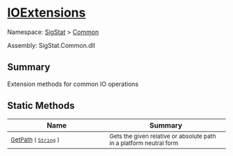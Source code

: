 # [IOExtensions](./IOExtensions.md)

Namespace: [SigStat](../README.md) > [Common](./README.md)

Assembly: SigStat.Common.dll

## Summary
Extension methods for common IO operations

## Static Methods

| Name<div><a href="#"><img width=400></a></div> | Summary<div><a href="#"><img width=475></a></div> | 
| --- | --- | 
| <sub>[GetPath](./Methods/IOExtensions--GetPath.md) ( [`String`](https://docs.microsoft.com/en-us/dotnet/api/System.String) )</sub> | <sub>Gets the given relative or absolute path in a platform neutral form</sub> | 


